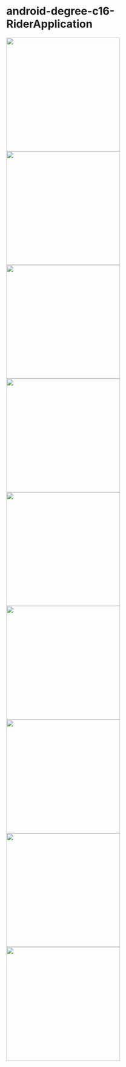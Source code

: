 # android-degree-c16-RiderApplication
<img src="screenshots/screen_1.png" width="300">
<img src="screenshots/screen_2.png" width="300">
<img src="screenshots/screen_3.png" width="300">
<img src="screenshots/screen_4.png" width="300">
<img src="screenshots/screen_5.png" width="300">
<img src="screenshots/screen_6.png" width="300">
<img src="screenshots/screen_7.png" width="300">
<img src="screenshots/screen_8.png" width="300">
<img src="screenshots/screen_9.png" width="300">
